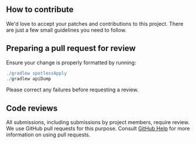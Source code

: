 ## How to contribute
We'd love to accept your patches and contributions to this project. There are just a few small guidelines you need to follow.

## Preparing a pull request for review
Ensure your change is properly formatted by running:

```gradle
./gradlew spotlessApply
./gradlew apiDump
```

Please correct any failures before requesting a review.

## Code reviews
All submissions, including submissions by project members, require review. We use GitHub pull requests for this purpose. Consult [GitHub Help](https://docs.github.com/en/github/collaborating-with-pull-requests/proposing-changes-to-your-work-with-pull-requests/about-pull-requests) for more information on using pull requests.
